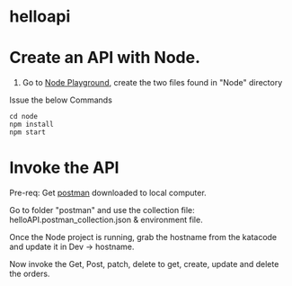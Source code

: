 # helloapi

# Create an API with Node. 

1. Go to [Node Playground](https://www.katacoda.com/courses/nodejs/playground), create the two files found in "Node" directory 

Issue the below Commands

```script
cd node
npm install
npm start
```

# Invoke the API

Pre-req: Get [postman](https://www.getpostman.com/downloads/) downloaded to local computer. 

Go to folder "postman" and use the collection file: helloAPI.postman_collection.json & environment file. 

Once the Node project is running, grab the hostname from the katacode and update it in Dev -> hostname.

Now invoke the Get, Post, patch, delete to get, create, update and delete the orders.  



